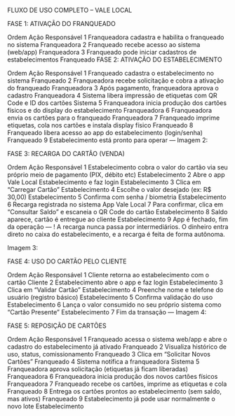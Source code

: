 FLUXO DE USO COMPLETO – VALE LOCAL

FASE 1: ATIVAÇÃO DO FRANQUEADO

Ordem	Ação	Responsável
1	Franqueadora cadastra e habilita o franqueado no sistema	Franqueadora
2	Franqueado recebe acesso ao sistema (web/app)	Franqueadora
3	Franqueado pode iniciar cadastros de estabelecimentos	Franqueado
FASE 2: ATIVAÇÃO DO ESTABELECIMENTO

Ordem	Ação	Responsável
1	Franqueado cadastra o estabelecimento no sistema	Franqueado
2	Franqueadora recebe solicitação e cobra a ativação do franqueado	Franqueadora
3	Após pagamento, franqueadora aprova o cadastro	Franqueadora
4	Sistema libera impressão de etiquetas com QR Code e ID dos cartões	Sistema
5	Franqueadora inicia produção dos cartões físicos e do display do estabelecimento	Franqueadora
6	Franqueadora envia os cartões para o franqueado	Franqueadora
7	Franqueado imprime etiquetas, cola nos cartões e instala display físico	Franqueado
8	Franqueado libera acesso ao app do estabelecimento (login/senha)	Franqueado
9	Estabelecimento está pronto para operar	—
Imagem 2:

FASE 3: RECARGA DO CARTÃO (VENDA)

Ordem	Ação	Responsável
1	Estabelecimento cobra o valor do cartão via seu próprio meio de pagamento (PIX, débito etc)	Estabelecimento
2	Abre o app Vale Local Estabelecimento e faz login	Estabelecimento
3	Clica em “Carregar Cartão”	Estabelecimento
4	Escolhe o valor desejado (ex: R$ 30,00)	Estabelecimento
5	Confirma com senha / biometria	Estabelecimento
6	Recarga registrada no sistema	App Vale Local
7	Para confirmar, clica em “Consultar Saldo” e escaneia o QR Code do cartão	Estabelecimento
8	Saldo aparece, cartão é entregue ao cliente	Estabelecimento
9	App é fechado, fim da operação	—
! A recarga nunca passa por intermediários. O dinheiro entra direto no caixa do estabelecimento, e a recarga é feita de forma autônoma.

Imagem 3:

FASE 4: USO DO CARTÃO PELO CLIENTE

Ordem	Ação	Responsável
1	Cliente retorna ao estabelecimento com o cartão	Cliente
2	Estabelecimento abre o app e faz login	Estabelecimento
3	Clica em “Validar Cartão”	Estabelecimento
4	Preenche nome e telefone do usuário (registro básico)	Estabelecimento
5	Confirma validação do uso	Estabelecimento
6	Lança o valor consumido no seu próprio sistema como “Cartão Presente”	Estabelecimento
7	Fim da transação	—
Imagem 4:

FASE 5: REPOSIÇÃO DE CARTÕES

Ordem	Ação	Responsável
1	Franqueado acessa o sistema web/app e abre o cadastro do estabelecimento já ativado	Franqueado
2	Visualiza histórico de uso, status, comissionamento	Franqueado
3	Clica em “Solicitar Novos Cartões”	Franqueado
4	Sistema notifica a franqueadora	Sistema
5	Franqueadora aprova solicitação (etiquetas já ficam liberadas)	Franqueadora
6	Franqueadora inicia produção dos novos cartões físicos	Franqueadora
7	Franqueado recebe os cartões, imprime as etiquetas e cola	Franqueado
8	Entrega os cartões prontos ao estabelecimento (sem saldo, mas ativos)	Franqueado
9	Estabelecimento já pode usar normalmente o novo lote	Estabelecimento